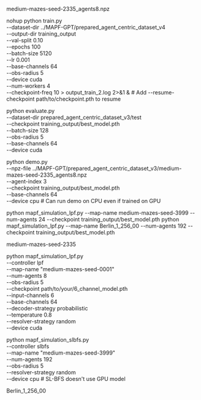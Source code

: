 medium-mazes-seed-2335_agents8.npz

nohup python train.py \
    --dataset-dir ../MAPF-GPT/prepared_agent_centric_dataset_v4 \
    --output-dir training_output \
    --val-split 0.10 \
    --epochs 100 \
    --batch-size 5120 \
    --lr 0.001 \
    --base-channels 64 \
    --obs-radius 5 \
    --device cuda \
    --num-workers 4 \
    --checkpoint-freq 10  > output_train_2.log 2>&1 &
    # Add --resume-checkpoint path/to/checkpoint.pth to resume


python evaluate.py \
    --dataset-dir prepared_agent_centric_dataset_v3/test \
    --checkpoint training_output/best_model.pth \
    --batch-size 128 \
    --obs-radius 5 \
    --base-channels 64 \
    --device cuda


python demo.py \
    --npz-file ../MAPF-GPT/prepared_agent_centric_dataset_v3/medium-mazes-seed-2335_agents8.npz \
    --agent-index 3 \
    --checkpoint training_output/best_model.pth \
    --base-channels 64 \
    --device cpu # Can run demo on CPU even if trained on GPU

python mapf_simulation_lpf.py --map-name medium-mazes-seed-3999 --num-agents 24 --checkpoint  training_output/best_model.pth 
python mapf_simulation_lpf.py --map-name Berlin_1_256_00 --num-agents 192 --checkpoint  training_output/best_model.pth 

medium-mazes-seed-2335


python mapf_simulation_lpf.py \
    --controller lpf \
    --map-name "medium-mazes-seed-0001" \
    --num-agents 8 \
    --obs-radius 5 \
    --checkpoint path/to/your/6_channel_model.pth \
    --input-channels 6 \
    --base-channels 64 \
    --decoder-strategy probabilistic \
    --temperature 0.8 \
    --resolver-strategy random \
    --device cuda

python mapf_simulation_slbfs.py \
    --controller slbfs \
    --map-name "medium-mazes-seed-3999" \
    --num-agents 192 \
    --obs-radius 5 \
    --resolver-strategy random \
    --device cpu # SL-BFS doesn't use GPU model

    
Berlin_1_256_00